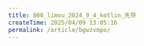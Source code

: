 ```yaml
---
title: 000_limou_2024_9_4_kotlin_先导
createTime: 2025/04/09 13:05:16
permalink: /article/bgwzvmpo/
---
```

